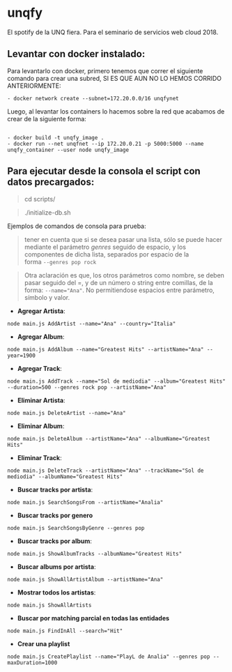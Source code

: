 # unqfy
El spotify de la UNQ fiera. Para el seminario de servicios web cloud 2018.


## Levantar con docker instalado: 

Para levantarlo con docker, primero tenemos que correr el siguiente comando para crear una subred, SI ES QUE AUN NO LO HEMOS CORRIDO ANTERIORMENTE:


 `- docker network create --subnet=172.20.0.0/16 unqfynet`


Luego, al levantar los containers lo hacemos sobre la red que acabamos de crear de la siguiente forma:

```

- docker build -t unqfy_image .
- docker run --net unqfnet --ip 172.20.0.21 -p 5000:5000 --name unqfy_container --user node unqfy_image

```




## Para ejecutar desde la consola el script con datos precargados: 
   > cd scripts/
   
   > ./initialize-db.sh

Ejemplos de comandos de consola para prueba: 

 >tener en cuenta que si se desea pasar una lista, sólo se puede hacer 
mediante el parámetro *genres* seguido de espacio, y los componentes de dicha 
lista, separados por espacio de la  
forma `--genres pop rock`

>Otra aclaración es que, los otros parámetros como nombre, se deben pasar seguido del =, y de un número o 
string entre comillas, de la forma: `--name="Ana"`. No permitiendose espacios entre parámetro,
símbolo y valor.

* **Agregar Artista**: 
```
node main.js AddArtist --name="Ana" --country="Italia"
```
* **Agregar Album**: 
```
node main.js AddAlbum --name="Greatest Hits" --artistName="Ana" --year=1900
```
* **Agregar Track**: 
```
node main.js AddTrack --name="Sol de mediodia" --album="Greatest Hits" --duration=500 --genres rock pop --artistName="Ana"
```
* **Eliminar Artista**: 
```
node main.js DeleteArtist --name="Ana"
```
* **Eliminar Album**: 
```
node main.js DeleteAlbum --artistName="Ana" --albumName="Greatest Hits"
```
* **Eliminar Track**: 
```
node main.js DeleteTrack --artistName="Ana" --trackName="Sol de mediodia" --albumName="Greatest Hits"
```
* **Buscar tracks por artista**: 
```
node main.js SearchSongsFrom --artistName="Analia"
```
* **Buscar tracks por genero**
```
node main.js SearchSongsByGenre --genres pop
```
* **Buscar tracks por album**:
```
node main.js ShowAlbumTracks --albumName="Greatest Hits"
```
* **Buscar albums por artista**:
```
node main.js ShowAllArtistAlbum --artistName="Ana"
```
* **Mostrar todos los artistas**: 
```
node main.js ShowAllArtists
```
* **Buscar por matching parcial en todas las entidades**
```
node main.js FindInAll --search="Hit"
```
* **Crear una playlist**
```
node main.js CreatePlaylist --name="PlayL de Analia" --genres pop --maxDuration=1000
```

